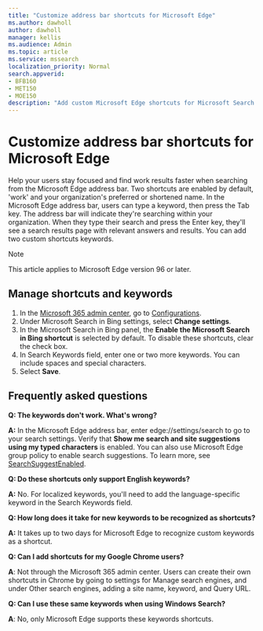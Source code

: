 ```yaml
---
title: "Customize address bar shortcuts for Microsoft Edge"
ms.author: dawholl
author: dawholl
manager: kellis
ms.audience: Admin
ms.topic: article
ms.service: mssearch
localization_priority: Normal
search.appverid:
- BFB160
- MET150
- MOE150
description: "Add custom Microsoft Edge shortcuts for Microsoft Search in Bing or turn off these shortcuts for your organization"
---
```

# Customize address bar shortcuts for Microsoft Edge

Help your users stay focused and find work results faster when searching from the Microsoft Edge address bar. Two shortcuts are enabled by default, 'work' and your organization's preferred or shortened name. In the Microsoft Edge address bar, users can type a keyword, then press the Tab key. The address bar will indicate they're searching within your organization. When they type their search and press the Enter key, they'll see a search results page with relevant answers and results. You can add two custom shortcuts keywords.

> [!NOTE]
> This article applies to Microsoft Edge version 96 or later.

## Manage shortcuts and keywords

1. In the [Microsoft 365 admin center](https://admin.microsoft.com), go to [Configurations](https://admin.microsoft.com/Adminportal/Home#/MicrosoftSearch/configurations).
2. Under Microsoft Search in Bing settings, select **Change settings**.
3. In the Microsoft Search in Bing panel, the **Enable the Microsoft Search in Bing shortcut** is selected by default. To disable these shortcuts, clear the check box.
4. In Search Keywords field, enter one or two more keywords. You can include spaces and special characters.
5. Select **Save**.

## Frequently asked questions

**Q: The keywords don't work. What's wrong?**

**A:** In the Microsoft Edge address bar, enter edge://settings/search to go to your search settings. Verify that **Show me search and site suggestions using my typed characters** is enabled. You can also use Microsoft Edge group policy to enable search suggestions. To learn more, see [SearchSuggestEnabled](/deployedge/microsoft-edge-policies#searchsuggestenabled).

**Q: Do these shortcuts only support English keywords?**

**A:** No. For localized keywords, you'll need to add the language-specific keyword in the Search Keywords field.

**Q: How long does it take for new keywords to be recognized as shortcuts?**

**A:**  It takes up to two days for Microsoft Edge to recognize custom keywords as a shortcut.

**Q: Can I add shortcuts for my Google Chrome users?**

**A**: Not through the Microsoft 365 admin center. Users can create their own shortcuts in Chrome by going to settings for Manage search engines, and under Other search engines, adding a site name, keyword, and Query URL.

**Q: Can I use these same keywords when using Windows Search?**

**A**: No, only Microsoft Edge supports these keywords shortcuts.

